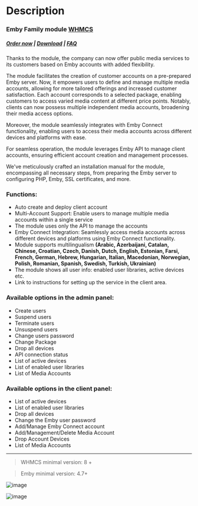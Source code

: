 # Description

### Emby Family module **[WHMCS](https://puqcloud.com/link.php?id=77)** 

#####  [Order now](https://puqcloud.com/whmcs-module-emby-family.php) | [Download](https://download.puqcloud.com/WHMCS/servers/PUQ_WHMCS-Emby-Family/) | [FAQ](https://faq.puqcloud.com/)

Thanks to the module, the company can now offer public media services to its customers based on Emby accounts with added flexibility.

The module facilitates the creation of customer accounts on a pre-prepared Emby server. Now, it empowers users to define and manage multiple media accounts, allowing for more tailored offerings and increased customer satisfaction. Each account corresponds to a selected package, enabling customers to access varied media content at different price points. Notably, clients can now possess multiple independent media accounts, broadening their media access options.

Moreover, the module seamlessly integrates with Emby Connect functionality, enabling users to access their media accounts across different devices and platforms with ease.

For seamless operation, the module leverages Emby API to manage client accounts, ensuring efficient account creation and management processes.

We've meticulously crafted an installation manual for the module, encompassing all necessary steps, from preparing the Emby server to configuring PHP, Emby, SSL certificates, and more.

### Functions:

- Auto create and deploy client account
- Multi-Account Support: Enable users to manage multiple media accounts within a single service
- The module uses only the API to manage the accounts
- Emby Connect Integration: Seamlessly access media accounts across different devices and platforms using Emby Connect functionality.
- Module supports multilingualism **(Arabic, Azerbaijani, Catalan, Chinese, Croatian, Czech, Danish, Dutch, English, Estonian, Farsi, French, German, Hebrew, Hungarian, Italian, Macedonian, Norwegian, Polish, Romanian, Spanish, Swedish, Turkish, Ukrainian)**
- The module shows all user info: enabled user libraries, active devices etc.
- Link to instructions for setting up the service in the client area.

### Available options in the admin panel:

- Create users
- Suspend users
- Terminate users
- Unsuspend users
- Change users password
- Change Package
- Drop all devices
- API connection status
- List of active devices
- List of enabled user libraries
- List of Media Accounts

### Available options in the client panel:

- List of active devices
- List of enabled user libraries
- Drop all devices
- Change the Emby user password
- Add/Manage Emby Connect account
- Add/Management/Delete Media Account
- Drop Account Devices
- List of Media Accounts

- - - - - -

>WHMCS minimal version: 8 +

>Emby minimal version: 4.7+

![image](https://github.com/PUQ-sp-z-o-o/WHMCS-Module-Emby-Family/assets/81689153/2c55470c-82d4-4de5-b92e-1ff347049ad0)

![image](https://github.com/PUQ-sp-z-o-o/WHMCS-Module-Emby-Family/assets/81689153/65e8bd0c-bad2-40d9-9068-aeb4ac1096c8)
